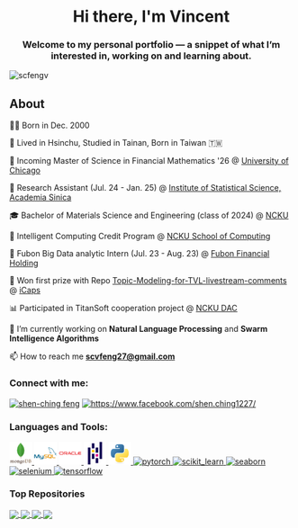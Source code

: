 <h1 align="center">Hi there, I'm Vincent</h1>
<h3 align="center">Welcome to my personal portfolio — a snippet of what I’m interested in, working on and learning about.</h3>

<p align="left"> <img src="https://komarev.com/ghpvc/?username=scfengv&label=Profile%20views&color=0e75b6&style=flat" alt="scfengv" /> </p>

## About

👶🏻 Born in Dec. 2000

📍 Lived in Hsinchu, Studied in Tainan, Born in Taiwan 🇹🇼

🏫 Incoming Master of Science in Financial Mathematics '26 @ [University of Chicago](https://finmath.uchicago.edu/)

📝 Research Assistant (Jul. 24 - Jan. 25) @ [Institute of Statistical Science, Academia Sinica](https://www.stat.sinica.edu.tw/cht/index.php?)

🎓 Bachelor of Materials Science and Engineering (class of 2024) @ [NCKU](https://www.ncku.edu.tw)

🎒 Intelligent Computing Credit Program @ [NCKU School of Computing](https://computing.ncku.edu.tw)

👔 Fubon Big Data analytic Intern (Jul. 23 - Aug. 23) @ [Fubon Financial Holding](https://www.fubon.com/banking/personal/index.htm?fromUrl=https://ebank.taipeifubon.com.tw/B2C/common/Index.faces&fromNo=001)

🥇 Won first prize with Repo [Topic-Modeling-for-TVL-livestream-comments](https://github.com/scfengv/NLP-Topic-Modeling-for-TVL-livestream-comments) @ [iCaps](https://icaps.computing.ncku.edu.tw)

📊 Participated in TitanSoft cooperation project @ [NCKU DAC](https://www.facebook.com/NCKUDAC) 

🌱 I’m currently working on **Natural Language Processing** and **Swarm Intelligence Algorithms**

📫 How to reach me **scvfeng27@gmail.com**


<h3 align="left">Connect with me:</h3>
<p align="left">
<a href="https://linkedin.com/in/shen-ching feng" target="blank"><img align="center" src="https://raw.githubusercontent.com/rahuldkjain/github-profile-readme-generator/master/src/images/icons/Social/linked-in-alt.svg" alt="shen-ching feng" height="30" width="40" /></a>
<a href="https://fb.com/https://www.facebook.com/shen.ching1227/" target="blank"><img align="center" src="https://raw.githubusercontent.com/rahuldkjain/github-profile-readme-generator/master/src/images/icons/Social/facebook.svg" alt="https://www.facebook.com/shen.ching1227/" height="30" width="40" /></a>
</p>

<h3 align="left">Languages and Tools:</h3>
<p align="left"> <a href="https://www.mongodb.com/" target="_blank" rel="noreferrer"> <img src="https://raw.githubusercontent.com/devicons/devicon/master/icons/mongodb/mongodb-original-wordmark.svg" alt="mongodb" width="40" height="40"/> </a> <a href="https://www.mysql.com/" target="_blank" rel="noreferrer"> <img src="https://raw.githubusercontent.com/devicons/devicon/master/icons/mysql/mysql-original-wordmark.svg" alt="mysql" width="40" height="40"/> </a> <a href="https://www.oracle.com/" target="_blank" rel="noreferrer"> <img src="https://raw.githubusercontent.com/devicons/devicon/master/icons/oracle/oracle-original.svg" alt="oracle" width="40" height="40"/> </a> <a href="https://pandas.pydata.org/" target="_blank" rel="noreferrer"> <img src="https://raw.githubusercontent.com/devicons/devicon/2ae2a900d2f041da66e950e4d48052658d850630/icons/pandas/pandas-original.svg" alt="pandas" width="40" height="40"/> </a> <a href="https://www.python.org" target="_blank" rel="noreferrer"> <img src="https://raw.githubusercontent.com/devicons/devicon/master/icons/python/python-original.svg" alt="python" width="40" height="40"/> </a> <a href="https://pytorch.org/" target="_blank" rel="noreferrer"> <img src="https://www.vectorlogo.zone/logos/pytorch/pytorch-icon.svg" alt="pytorch" width="40" height="40"/> </a> <a href="https://scikit-learn.org/" target="_blank" rel="noreferrer"> <img src="https://upload.wikimedia.org/wikipedia/commons/0/05/Scikit_learn_logo_small.svg" alt="scikit_learn" width="40" height="40"/> </a> <a href="https://seaborn.pydata.org/" target="_blank" rel="noreferrer"> <img src="https://seaborn.pydata.org/_images/logo-mark-lightbg.svg" alt="seaborn" width="40" height="40"/> </a> <a href="https://www.selenium.dev" target="_blank" rel="noreferrer"> <img src="https://raw.githubusercontent.com/detain/svg-logos/780f25886640cef088af994181646db2f6b1a3f8/svg/selenium-logo.svg" alt="selenium" width="40" height="40"/> </a> <a href="https://www.tensorflow.org" target="_blank" rel="noreferrer"> <img src="https://www.vectorlogo.zone/logos/tensorflow/tensorflow-icon.svg" alt="tensorflow" width="40" height="40"/> </a> </p>

<h3 align="left">Top Repositories</h3>
<a href="https://github.com/scfengv/NLP-Topic-Modeling-for-TVL-livestream-comments">
    <img align="center" src="https://github-readme-stats.vercel.app/api/pin/?username=scfengv&repo=NLP-Topic-Modeling-for-TVL-livestream-comments&show_icons=true&locale=en&layout=compact"" />
</a>

<a href="https://github.com/scfengv/GDSC-ai-stock">
    <img align="center" src="https://github-readme-stats.vercel.app/api/pin/?username=scfengv&repo=GDSC-ai-stock&show_icons=true&locale=en&layout=compact"" />
</a>

<a href="https://github.com/scfengv/ML-Mathematical-and-Statistical-foundation-of-Shrinkage-method">
    <img align="center" src="https://github-readme-stats.vercel.app/api/pin/?username=scfengv&repo=ML-Mathematical-and-Statistical-foundation-of-Shrinkage-method&show_icons=true&locale=en&layout=compact"" />
</a>

<a href="https://github.com/scfengv/Stock-Valuation">
    <img align="center" src="https://github-readme-stats.vercel.app/api/pin/?username=scfengv&repo=Stock-Valuation&show_icons=true&locale=en&layout=compact"" />
</a>
